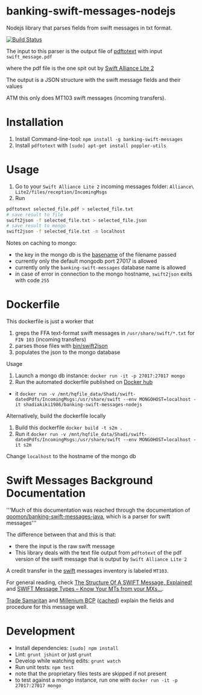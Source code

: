 # banking-swift-messages-nodejs
Nodejs library that parses fields from swift messages in txt format.

[![Build Status](https://travis-ci.org/shadiakiki1986/banking-swift-messages-nodejs.svg?branch=master)](https://travis-ci.org/shadiakiki1986/banking-swift-messages-nodejs)

The input to this parser is the output file of [pdftotext](https://packages.debian.org/sid/poppler-utils) with input `swift_message.pdf`

where the pdf file is the one spit out by [Swift Alliance Lite 2](https://www.swift.com/our-solutions/interfaces-and-integration/alliance-lite2)

The output is a JSON structure with the swift message fields and their values

ATM this only does MT103 swift messages (incoming transfers).

# Installation
1. Install Command-line-tool: `npm install -g banking-swift-messages`
2. Install `pdftotext` with `[sudo] apt-get install poppler-utils`

# Usage
1. Go to your `Swift Alliance Lite 2` incoming messages folder: `Alliance\ Lite2/files/reception/IncomingMsgs`
2. Run
```bash
pdftotext selected_file.pdf > selected_file.txt
# save result to file
swift2json -f selected_file.txt > selected_file.json
# save result to mongo
swift2json -f selected_file.txt -m localhost
```

Notes on caching to mongo:
* the key in the mongo db is the [basename](https://www.npmjs.com/package/basename) of the filename passed
* currently only the default mongodb port 27017 is allowed
* currently only the `banking-swift-messages` database name is allowed
* in case of error in connection to the mongo hostname, `swift2json` exits with code `255`

# Dockerfile
This dockerfile is just a worker that
1. greps the FFA text-format swift messages in `/usr/share/swift/*.txt` for `FIN 103` (incoming transfers)
2. parses those files with [bin/swift2json](https://github.com/shadiakiki1986/banking-swift-messages-nodejs)
3. populates the json to the mongo database

Usage
1. Launch a mongo db instance: `docker run -it -p 27017:27017 mongo`
2. Run the automated dockerfile published on [Docker hub](https://hub.docker.com/r/shadiakiki1986/banking-swift-messages-nodejs/)
 * it `docker run -v /mnt/hqfile_data/Shadi/swift-datedPdfs/IncomingMsgs:/usr/share/swift --env MONGOHOST=localhost -it shadiakiki1986/banking-swift-messages-nodejs`

Alternatively, build the dockerfile locally
1. Build this dockerfile `docker build -t s2m .`
2. Run it `docker run -v /mnt/hqfile_data/Shadi/swift-datedPdfs/IncomingMsgs:/usr/share/swift --env MONGOHOST=localhost -it s2m`

Change `localhost` to the hostname of the mongo db

# Swift Messages Background Documentation
'''Much of this documentation was reached through the documentation of [qoomon/banking-swift-messages-java](https://github.com/qoomon/banking-swift-messages-java), which is a parser for swift messages'''

The difference between that and this is that:
* there the input is the raw swift message
* This library deals with the text file output from `pdftotext` of the pdf version of the swift message that is output by `Swift Alliance Lite 2`

A credit transfer in the [swift](http://www.sepaforcorporates.com/swift-for-corporates/swift-message-types-know-mts-mxs/) messages inventory is labeled `MT103`.

For general reading, check [The Structure Of A SWIFT Message, Explained!](http://www.sepaforcorporates.com/swift-for-corporates/read-swift-message-structure/)
and [SWIFT Message Types – Know Your MTs from your MXs...](http://www.sepaforcorporates.com/swift-for-corporates/swift-message-types-know-mts-mxs/).

[Trade Samaritan](http://tradesamaritan.com/world-trade/products/mt103-single-customer-credit-transfer) and [Millenium BCP](http://ind.millenniumbcp.pt/pt/negocios/tesouraria/Documents/Manual_mt103.pdf) ([cached](docs/Manual_mt103.pdf)) explain the fields and procedure for this message well.

# Development
* Install dependencies: `[sudo] npm install`
* Lint: `grunt jshint` or just `grunt`
* Develop while watching edits: `grunt watch`
* Run unit tests: `npm test`
 * note that the proprietary files tests are skipped if not present
 * to test against a mongo instance, run one with `docker run -it -p 27017:27017 mongo`

